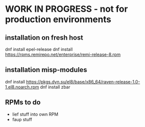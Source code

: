 # WORK IN PROGRESS - not for production environments

## installation on fresh host
dnf install epel-release
dnf install https://rpms.remirepo.net/enterprise/remi-release-8.rpm

## installation misp-modules
dnf install https://pkgs.dyn.su/el8/base/x86_64/raven-release-1.0-1.el8.noarch.rpm
dnf install zbar

## RPMs to do
* lief stuff into own RPM
* faup stuff
